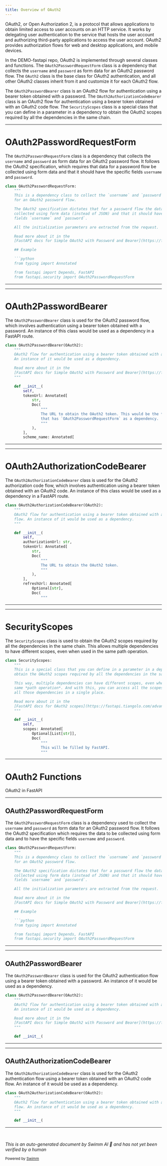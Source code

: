 ```yaml
---
title: Overview of OAuth2
---
```

OAuth2, or Open Authorization 2, is a protocol that allows applications to obtain limited access to user accounts on an HTTP service. It works by delegating user authentication to the service that hosts the user account and authorizing third-party applications to access the user account. OAuth2 provides authorization flows for web and desktop applications, and mobile devices.

In the DEMO-fastapi repo, OAuth2 is implemented through several classes and functions. The `OAuth2PasswordRequestForm` class is a dependency that collects the `username` and `password` as form data for an OAuth2 password flow. The `OAuth2` class is the base class for OAuth2 authentication, and all other OAuth2 classes inherit from it and customize it for each OAuth2 flow.

The `OAuth2PasswordBearer` class is an OAuth2 flow for authentication using a bearer token obtained with a password. The `OAuth2AuthorizationCodeBearer` class is an OAuth2 flow for authentication using a bearer token obtained with an OAuth2 code flow. The `SecurityScopes` class is a special class that you can define in a parameter in a dependency to obtain the OAuth2 scopes required by all the dependencies in the same chain.

<SwmSnippet path="/fastapi/security/oauth2.py" line="16">

---

# OAuth2PasswordRequestForm

The `OAuth2PasswordRequestForm` class is a dependency that collects the `username` and `password` as form data for an OAuth2 password flow. It follows the OAuth2 specification, which requires that data for a password flow be collected using form data and that it should have the specific fields `username` and `password`.

````python
class OAuth2PasswordRequestForm:
    """
    This is a dependency class to collect the `username` and `password` as form data
    for an OAuth2 password flow.

    The OAuth2 specification dictates that for a password flow the data should be
    collected using form data (instead of JSON) and that it should have the specific
    fields `username` and `password`.

    All the initialization parameters are extracted from the request.

    Read more about it in the
    [FastAPI docs for Simple OAuth2 with Password and Bearer](https://fastapi.tiangolo.com/tutorial/security/simple-oauth2/).

    ## Example

    ```python
    from typing import Annotated

    from fastapi import Depends, FastAPI
    from fastapi.security import OAuth2PasswordRequestForm
````

---

</SwmSnippet>

<SwmSnippet path="/fastapi/security/oauth2.py" line="391">

---

# OAuth2PasswordBearer

The `OAuth2PasswordBearer` class is used for the OAuth2 password flow, which involves authentication using a bearer token obtained with a password. An instance of this class would be used as a dependency in a FastAPI route.

```python
class OAuth2PasswordBearer(OAuth2):
    """
    OAuth2 flow for authentication using a bearer token obtained with a password.
    An instance of it would be used as a dependency.

    Read more about it in the
    [FastAPI docs for Simple OAuth2 with Password and Bearer](https://fastapi.tiangolo.com/tutorial/security/simple-oauth2/).
    """

    def __init__(
        self,
        tokenUrl: Annotated[
            str,
            Doc(
                """
                The URL to obtain the OAuth2 token. This would be the *path operation*
                that has `OAuth2PasswordRequestForm` as a dependency.
                """
            ),
        ],
        scheme_name: Annotated[
```

---

</SwmSnippet>

<SwmSnippet path="/fastapi/security/oauth2.py" line="488">

---

# OAuth2AuthorizationCodeBearer

The `OAuth2AuthorizationCodeBearer` class is used for the OAuth2 authorization code flow, which involves authentication using a bearer token obtained with an OAuth2 code. An instance of this class would be used as a dependency in a FastAPI route.

```python
class OAuth2AuthorizationCodeBearer(OAuth2):
    """
    OAuth2 flow for authentication using a bearer token obtained with an OAuth2 code
    flow. An instance of it would be used as a dependency.
    """

    def __init__(
        self,
        authorizationUrl: str,
        tokenUrl: Annotated[
            str,
            Doc(
                """
                The URL to obtain the OAuth2 token.
                """
            ),
        ],
        refreshUrl: Annotated[
            Optional[str],
            Doc(
                """
```

---

</SwmSnippet>

<SwmSnippet path="/fastapi/security/oauth2.py" line="598">

---

# SecurityScopes

The `SecurityScopes` class is used to obtain the OAuth2 scopes required by all the dependencies in the same chain. This allows multiple dependencies to have different scopes, even when used in the same path operation.

```python
class SecurityScopes:
    """
    This is a special class that you can define in a parameter in a dependency to
    obtain the OAuth2 scopes required by all the dependencies in the same chain.

    This way, multiple dependencies can have different scopes, even when used in the
    same *path operation*. And with this, you can access all the scopes required in
    all those dependencies in a single place.

    Read more about it in the
    [FastAPI docs for OAuth2 scopes](https://fastapi.tiangolo.com/advanced/security/oauth2-scopes/).
    """

    def __init__(
        self,
        scopes: Annotated[
            Optional[List[str]],
            Doc(
                """
                This will be filled by FastAPI.
                """
```

---

</SwmSnippet>

# OAuth2 Functions

OAuth2 in FastAPI

<SwmSnippet path="/fastapi/security/oauth2.py" line="16">

---

## OAuth2PasswordRequestForm

The `OAuth2PasswordRequestForm` class is a dependency used to collect the `username` and `password` as form data for an OAuth2 password flow. It follows the OAuth2 specification which requires the data to be collected using form data and to have the specific fields `username` and `password`.

````python
class OAuth2PasswordRequestForm:
    """
    This is a dependency class to collect the `username` and `password` as form data
    for an OAuth2 password flow.

    The OAuth2 specification dictates that for a password flow the data should be
    collected using form data (instead of JSON) and that it should have the specific
    fields `username` and `password`.

    All the initialization parameters are extracted from the request.

    Read more about it in the
    [FastAPI docs for Simple OAuth2 with Password and Bearer](https://fastapi.tiangolo.com/tutorial/security/simple-oauth2/).

    ## Example

    ```python
    from typing import Annotated

    from fastapi import Depends, FastAPI
    from fastapi.security import OAuth2PasswordRequestForm
````

---

</SwmSnippet>

<SwmSnippet path="/fastapi/security/oauth2.py" line="391">

---

## OAuth2PasswordBearer

The `OAuth2PasswordBearer` class is used for the OAuth2 authentication flow using a bearer token obtained with a password. An instance of it would be used as a dependency.

```python
class OAuth2PasswordBearer(OAuth2):
    """
    OAuth2 flow for authentication using a bearer token obtained with a password.
    An instance of it would be used as a dependency.

    Read more about it in the
    [FastAPI docs for Simple OAuth2 with Password and Bearer](https://fastapi.tiangolo.com/tutorial/security/simple-oauth2/).
    """

    def __init__(
```

---

</SwmSnippet>

<SwmSnippet path="/fastapi/security/oauth2.py" line="488">

---

## OAuth2AuthorizationCodeBearer

The `OAuth2AuthorizationCodeBearer` class is used for the OAuth2 authentication flow using a bearer token obtained with an OAuth2 code flow. An instance of it would be used as a dependency.

```python
class OAuth2AuthorizationCodeBearer(OAuth2):
    """
    OAuth2 flow for authentication using a bearer token obtained with an OAuth2 code
    flow. An instance of it would be used as a dependency.
    """

    def __init__(
```

---

</SwmSnippet>

&nbsp;

*This is an auto-generated document by Swimm AI 🌊 and has not yet been verified by a human*

<SwmMeta version="3.0.0" repo-id="Z2l0aHViJTNBJTNBREVNTy1mYXN0YXBpJTNBJTNBZ2lsYWRuYXZvdA==" repo-name="DEMO-fastapi" doc-type="overview"><sup>Powered by [Swimm](/)</sup></SwmMeta>

